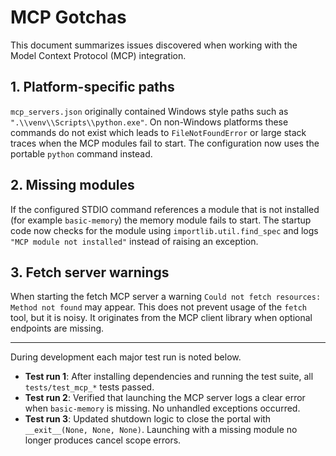 # MCP Gotchas

This document summarizes issues discovered when working with the Model Context Protocol (MCP) integration.

## 1. Platform-specific paths

`mcp_servers.json` originally contained Windows style paths such as `".\\venv\\Scripts\\python.exe"`. On non-Windows platforms these commands do not exist which leads to `FileNotFoundError` or large stack traces when the MCP modules fail to start. The configuration now uses the portable `python` command instead.

## 2. Missing modules

If the configured STDIO command references a module that is not installed (for example `basic-memory`) the memory module fails to start. The startup code now checks for the module using `importlib.util.find_spec` and logs `"MCP module not installed"` instead of raising an exception.

## 3. Fetch server warnings

When starting the fetch MCP server a warning `Could not fetch resources: Method not found` may appear. This does not prevent usage of the `fetch` tool, but it is noisy. It originates from the MCP client library when optional endpoints are missing.

***

During development each major test run is noted below.

- **Test run 1**: After installing dependencies and running the test suite, all `tests/test_mcp_*` tests passed.
- **Test run 2**: Verified that launching the MCP server logs a clear error when `basic-memory` is missing. No unhandled exceptions occurred.
- **Test run 3**: Updated shutdown logic to close the portal with `__exit__(None, None, None)`. Launching with a missing module no longer produces cancel scope errors.
